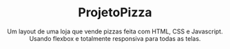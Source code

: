<h1 align="center">ProjetoPizza</h1>

<p align="center">Um layout de uma loja que vende pizzas feita com HTML, CSS e Javascript. Usando flexbox e totalmente responsiva para todas as telas.</p>


